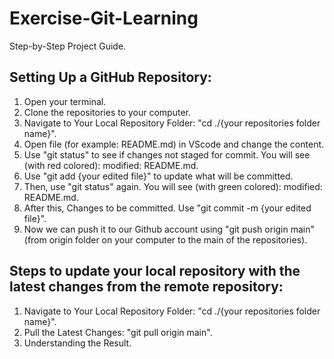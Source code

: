 # Exercise-Git-Learning
Step-by-Step Project Guide.

## Setting Up a GitHub Repository: 

1. Open your terminal.
2. Clone the repositories to your computer.
3. Navigate to Your Local Repository Folder: "cd ./{your repositories folder name}".
4. Open file (for example: README.md) in VScode and change the content.
5. Use "git status" to see if changes not staged for commit. You will see (with red colored): modified:   README.md.
6. Use "git add {your edited file}" to update what will be committed.
7. Then, use "git status" again. You will see (with green colored): modified:   README.md.
8. After this, Changes to be committed. Use "git commit -m {your edited file}".
9. Now we can push it to our Github account using "git push origin main" (from origin folder on your computer to the main of the repositories).

## Steps to update your local repository with the latest changes from the remote repository:

1. Navigate to Your Local Repository Folder: "cd ./{your repositories folder name}".
2. Pull the Latest Changes: "git pull origin main".
3. Understanding the Result.
